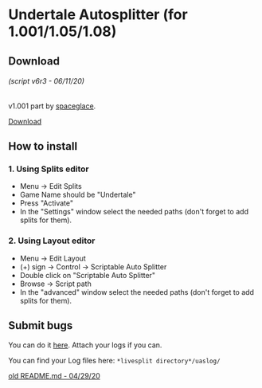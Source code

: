 # Undertale Autosplitter (for 1.001/1.05/1.08)
## Download
###### (script v6r3 - 06/11/20)
v1.001 part by [spaceglace](https://github.com/spaceglace).

[Download](https://raw.githubusercontent.com/antimYT/Undertale-Autosplitter/master/ut_autosplitter_common_r6.asl)

## How to install
### 1. Using Splits editor
+ Menu → Edit Splits
+ Game Name should be "Undertale"
+ Press "Activate"
+ In the "Settings" window select the needed paths (don't forget to add splits for them).
### 2. Using Layout editor
+ Menu → Edit Layout
+ (+) sign → Control → Scriptable Auto Splitter
+ Double click on "Scriptable Auto Splitter"
+ Browse → Script path
+ In the "advanced" window select the needed paths (don't forget to add splits for them).

## Submit bugs
You can do it [here](https://github.com/antimYT/Undertale-Autosplitter/issues?q=). Attach your logs if you can.

You can find your Log files here: `*livesplit directory*/uaslog/`

[old README.md - 04/29/20](https://github.com/antimYT/Undertale-Autosplitter/blob/master/README_old.md)
